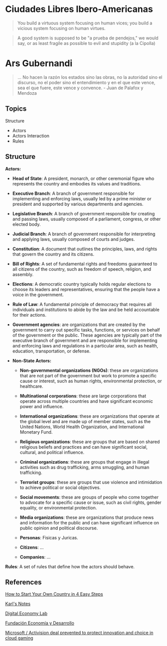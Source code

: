 # Ciudades Libres Ibero-Americanas

> You build a virtuous system focusing on human vices; you build a vicious system focusing on human virtues.

> A good system is supposed to be "a prueba de pendejos," we would say, or as least fragile as possible to evil and stupidity (a la Cipolla)

# Ars Gubernandi

> ... No hacen la razón los estados sino las obras, no la autoridad sino el discurso, no el poder sino el entendimiento y en el que este vence,  sea el que fuere, este vence y convence. - Juan de Palafox y Mendoza

## Topics
Structure
- Actors
- Actors Interaction
- Rules

## Structure

**Actors:**

- **Head of State**: A president, monarch, or other ceremonial figure who represents the country and embodies its values and traditions.

- **Executive Branch**: A branch of government responsible for implementing and enforcing laws, usually led by a prime minister or president and supported by various departments and agencies.

- **Legislative Branch**: A branch of government responsible for creating and passing laws, usually composed of a parliament, congress, or other elected body.

- **Judicial Branch**: A branch of government responsible for interpreting and applying laws, usually composed of courts and judges.

- **Constitution**: A document that outlines the principles, laws, and rights that govern the country and its citizens.

- **Bill of Rights**: A set of fundamental rights and freedoms guaranteed to all citizens of the country, such as freedom of speech, religion, and assembly.

- **Elections**: A democratic country typically holds regular elections to choose its leaders and representatives, ensuring that the people have a voice in the government.

- **Rule of Law**: A fundamental principle of democracy that requires all individuals and institutions to abide by the law and be held accountable for their actions.

- **Government agencies**: are organizations that are created by the government to carry out specific tasks, functions, or services on behalf of the government or the public. These agencies are typically part of the executive branch of government and are responsible for implementing and enforcing laws and regulations in a particular area, such as health, education, transportation, or defense.

- **Non-State Actors:** 
  - **Non-governmental organizations (NGOs)**: these are organizations that are not part of the government but work to promote a specific cause or interest, such as human rights, environmental protection, or healthcare.

  - **Multinational corporations**: these are large corporations that operate across multiple countries and have significant economic power and influence.

  - **International organizations**: these are organizations that operate at the global level and are made up of member states, such as the United Nations, World Health Organization, and International Monetary Fund.

  - **Religious organizations**: these are groups that are based on shared religious beliefs and practices and can have significant social, cultural, and political influence.

  - **Criminal organizations**: these are groups that engage in illegal activities such as drug trafficking, arms smuggling, and human trafficking.

  - **Terrorist groups**: these are groups that use violence and intimidation to achieve political or social objectives.

  - **Social movements**: these are groups of people who come together to advocate for a specific cause or issue, such as civil rights, gender equality, or environmental protection.

  - **Media organizations**: these are organizations that produce news and information for the public and can have significant influence on public opinion and political discourse.
 
  - **Personas**: Fisicas y Juricas.
 
  - **Citizens**: ...

  - **Companies**: ...

**Rules**: A set of rules that define how the actors should behave.

## References

[How to Start Your Own Country in 4 Easy Steps](https://foreignpolicy.com/2008/02/26/how-to-start-your-own-country-in-four-easy-steps/)

[Karl's Notes](https://www.karlsnotes.com/)

[Digital Economy Lab](https://digitaleconomy.stanford.edu/)

[Fundación Economía y Desarrollo](https://lafundacion.do/)


[Microsoft / Activision deal prevented to protect innovation and choice in cloud gaming ](https://www.gov.uk/government/news/microsoft-activision-deal-prevented-to-protect-innovation-and-choice-in-cloud-gaming)